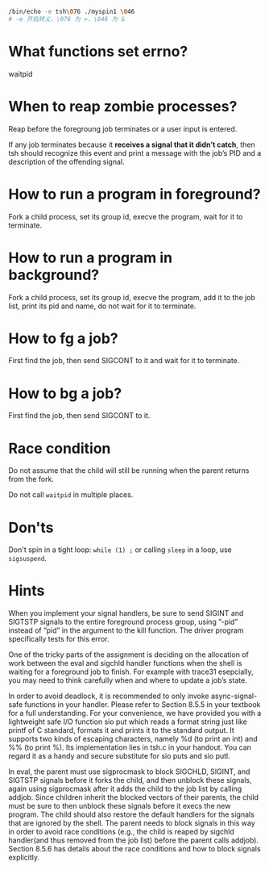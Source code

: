 ```bash
/bin/echo -e tsh\076 ./myspin1 \046
# -e 开启转义，\076 为 >，\046 为 &
```

# What functions set errno? 

waitpid

# When to reap zombie processes?  

Reap before the foregroung job terminates or a user input is entered.

If any job terminates because it **receives a signal that it didn’t catch**, then tsh should recognize this event and print a message with the job’s PID and a description of the offending signal.

# How to run a program in foreground?

Fork a child process, set its group id, execve the program, wait for it to terminate.

# How to run a program in background?

Fork a child process, set its group id, execve the program, add it to the job list, print its pid and name, do not wait for it to terminate.

# How to fg a job? 

First find the job, then send SIGCONT to it and wait for it to terminate.

# How to bg a job?

First find the job, then send SIGCONT to it.

# Race condition

Do not assume that the child will still be running when the parent returns from the fork. 

Do not call `waitpid` in multiple places. 

# Don'ts

Don't spin in a tight loop: `while (1) ;` or calling `sleep` in a loop, use `sigsuspend`.

# Hints



When you implement your signal handlers, be sure to send SIGINT and SIGTSTP signals to the entire foreground process group, using ”-pid” instead of ”pid” in the argument to the kill function. The driver program specifically tests for this error.

One of the tricky parts of the assignment is deciding on the allocation of work between the eval and sigchld handler functions when the shell is waiting for a foreground job to finish. For example with trace31 esepcially, you may need to think carefully when and where to update a job’s state.

In order to avoid deadlock, it is recommended to only invoke async-signal-safe functions in your handler. Please refer to Section 8.5.5 in your textbook for a full understanding. For your convenience, we have provided you with a lightweight safe I/O function sio put which reads a format string just like printf of C standard, formats it and prints it to the standard output. It supports two kinds of escaping characters, namely %d (to print an int) and %% (to print %). Its implementation lies in tsh.c in your handout. You can regard it as a handy and secure substitute for sio puts and sio putl.

In eval, the parent must use sigprocmask to block SIGCHLD, SIGINT, and SIGTSTP signals before it forks the child, and then unblock these signals, again using sigprocmask after it adds the child to the job list by calling addjob. Since children inherit the blocked vectors of their parents, the child must be sure to then unblock these signals before it execs the new program. The child should also restore the default handlers for the signals that are ignored by the shell. The parent needs to block signals in this way in order to avoid race conditions (e.g., the child is reaped by sigchld handler(and thus removed from the job list) before the parent calls addjob). Section 8.5.6 has details about the race conditions and how to block signals explicitly.

